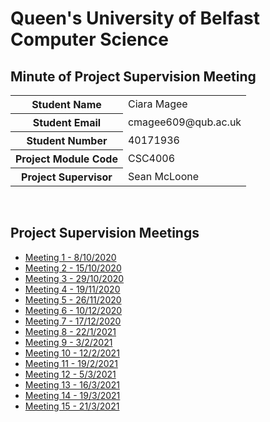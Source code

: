 # Queen's University of Belfast <br> Computer Science
## Minute of Project Supervision Meeting

<table>
  <tr>
    <th>Student Name</th>
    <td>Ciara Magee</td>
  </tr>
    <tr>
    <th>Student Email</th>
    <td>cmagee609@qub.ac.uk</td>
  </tr>
    <tr>
    <th>Student Number</th>
    <td>40171936</td>
  </tr>
  <tr>
    <th>Project Module Code</th>
    <td>CSC4006</td>
  </tr>
  <tr>
    <th>Project Supervisor</th>
    <td>Sean McLoone</td>
  </tr>
</table>

<br>

## Project Supervision Meetings
- [Meeting 1 - 8/10/2020](/meetings/Meeting_01.md)
- [Meeting 2 - 15/10/2020](/meetings/Meeting_02.md)
- [Meeting 3 - 29/10/2020](/Meeting_03.md) 
- [Meeting 4 - 19/11/2020](/meetings/Meeting_04.md)
- [Meeting 5 - 26/11/2020](/meetings/Meeting_05.md)
- [Meeting 6 - 10/12/2020](/meetings/Meeting_06.md)
- [Meeting 7 - 17/12/2020](/Meeting_07.md)
- [Meeting 8 - 22/1/2021](/meetings/Meeting_08.md)
- [Meeting 9 - 3/2/2021](/meetings/Meeting_09.md)
- [Meeting 10 - 12/2/2021](/meetings/Meeting_10.md)
- [Meeting 11 - 19/2/2021](/meetings/Meeting_11.md)
- [Meeting 12 - 5/3/2021](/meetings/Meeting_12.md)
- [Meeting 13 - 16/3/2021](/meetings/Meeting_13.md)
- [Meeting 14 - 19/3/2021](/meetings/Meeting_14.md)
- [Meeting 15 - 21/3/2021](/meetings/Meeting_15.md)